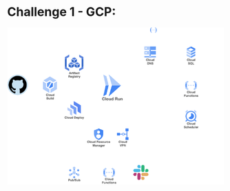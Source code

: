 # Challenge 1 - GCP:

![diagram](https://github.com/sanlega/Altostratus-Bootcamp/blob/main/challenge-01/diagram.png)
